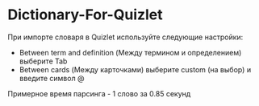# Dictionary-For-Quizlet

При импорте словаря в Quizlet используйте следующие настройки:

- Between term and definition (Между термином и определением) выберите Tab
- Between cards (Между карточками) выберите custom (на выбор) и введите символ @

Примерное время парсинга - 1 слово за 0.85 секунд
